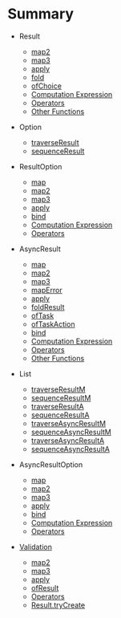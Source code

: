 # Summary

* Result
  * [map2](result/map2.md)
  * [map3](result/map3.md)
  * [apply](result/apply.md)
  * [fold](result/fold.md)
  * [ofChoice](result/ofChoice.md)
  * [Computation Expression](result/ce.md)
  * [Operators](result/operators.md)
  * [Other Functions](result/others.md)

* Option
  * [traverseResult](option/traverseResult.md)
  * [sequenceResult](option/sequenceResult.md)

* ResultOption
  * [map](resultOption/map.md)
  * [map2](resultOption/map2.md)
  * [map3](resultOption/map3.md)
  * [apply](resultOption/apply.md)
  * [bind](resultOption/bind.md)
  * [Computation Expression](resultOption/ce.md)
  * [Operators](resultOption/operators.md)

* AsyncResult
  * [map](asyncResult/map.md)
  * [map2](asyncResult/map2.md)
  * [map3](asyncResult/map3.md)
  * [mapError](asyncResult/mapError.md)
  * [apply](asyncResult/apply.md)
  * [foldResult](asyncResult/foldResult.md)
  * [ofTask](asyncResult/ofTask.md)
  * [ofTaskAction](asyncResult/ofTaskAction.md)
  * [bind](asyncResult/bind.md)
  * [Computation Expression](asyncResult/ce.md)
  * [Operators](asyncResult/operators.md)
  * [Other Functions](asyncResult/others.md)

* List
  * [traverseResultM](list/traverseResultM.md)
  * [sequenceResultM](list/sequenceResultM.md)
  * [traverseResultA](list/traverseResultA.md)
  * [sequenceResultA](list/sequenceResultA.md)
  * [traverseAsyncResultM](list/traverseAsyncResultM.md)
  * [sequenceAsyncResultM](list/sequenceAsyncResultM.md)
  * [traverseAsyncResultA](list/traverseAsyncResultA.md)
  * [sequenceAsyncResultA](list/sequenceAsyncResultA.md)

* AsyncResultOption
  * [map](asyncResultOption/map.md)
  * [map2](asyncResultOption/map2.md)
  * [map3](asyncResultOption/map3.md)
  * [apply](asyncResultOption/apply.md)
  * [bind](asyncResultOption/bind.md)
  * [Computation Expression](asyncResultOption/ce.md)
  * [Operators](asyncResultOption/operators.md)

* [Validation](validation/index.md)
  * [map2](validation/map2.md)
  * [map3](validation/map3.md)
  * [apply](validation/apply.md)
  * [ofResult](validation/ofResult.md)
  * [Operators](validation/operators.md)
  * [Result.tryCreate](validation/tryCreate.md)